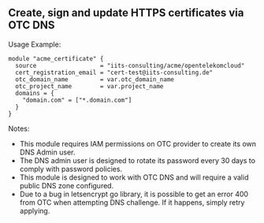 ## Create, sign and update HTTPS certificates via OTC DNS

Usage Example:

```hcl
module "acme_certificate" {
  source                  = "iits-consulting/acme/opentelekomcloud"
  cert_registration_email = "cert-test@iits-consulting.de"
  otc_domain_name         = var.otc_domain_name
  otc_project_name        = var.project_name
  domains = {
    "domain.com" = ["*.domain.com"]
  }
}
```

Notes:

- This module requires IAM permissions on OTC provider to create its own DNS Admin user.
- The DNS admin user is designed to rotate its password every 30 days to comply with password policies.
- This module is designed to work with OTC DNS and will require a valid public DNS zone configured.
- Due to a bug in letsencrypt go library, it is possible to get an error 400 from OTC when attempting DNS challenge. If it happens, simply retry applying.

<!-- BEGIN_TF_DOCS -->
<!-- END_TF_DOCS -->
